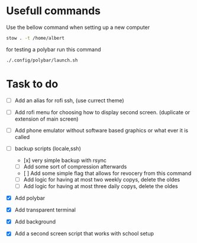 # Usefull commands
Use the bellow command when setting up a new computer

```bash
stow . -t /home/albert
```

for testing a polybar run this command 
```bash
./.config/polybar/launch.sh
```

# Task to do
- [ ] Add an alias for rofi ssh, (use currect theme)
- [ ] Add rofi menu for choosing how to display second screen. (duplicate or extension of main screen)
- [ ] Add phone emulator without software based graphics or what ever it is called
- [ ] backup scripts (locale,ssh)
    - [x] very simple backup with rsync
    - [ ] Add some sort of compression afterwards 
    - [ ] Add some simple flag that allows for revocery from this command 
    - [ ] Add logic for having at most two weekly copys, delete the oldes
    - [ ] Add logic for having at most three daily copys, delete the oldes  

- [x] Add polybar 
- [x] Add transparent terminal
- [x] Add background
- [x] Add a second screen script that works with school setup 

